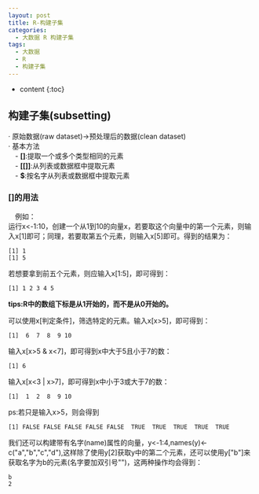 ```yaml
---
layout: post
title: R-构建子集
categories:
  - 大数据 R 构建子集
tags:
  - 大数据
  - R
  - 构建子集
---
```


* content
{:toc}

## 构建子集(subsetting)
·&nbsp;原始数据(raw&nbsp;dataset)→预处理后的数据(clean&nbsp;dataset)<br>
·&nbsp;基本方法<br>
&emsp;-&nbsp;**[]**:提取一个或多个类型相同的元素<br>
&emsp;-&nbsp;**[[]]**:从列表或数据框中提取元素<br>
&emsp;-&nbsp;**$**:按名字从列表或数据框中提取元素<br>

### []的用法
&emsp;例如：<br>
运行x<-1:10，创建一个从1到10的向量x，若要取这个向量中的第一个元素，则输入x[1]即可；同理，若要取第五个元素，则输入x[5]即可。得到的结果为：<br>

	[1] 1
	[1] 5

若想要拿到前五个元素，则应输入x[1:5]，即可得到：<br>

	[1] 1 2 3 4 5

**tips:R中的数组下标是从1开始的，而不是从0开始的。**<br>

可以使用x[判定条件]，筛选特定的元素。输入x[x>5]，即可得到：<br>

	[1]  6  7  8  9 10

输入x[x>5 & x<7]，即可得到x中大于5且小于7的数：<br>

	[1] 6

输入x[x<3 | x>7]，即可得到x中小于3或大于7的数：<br>

	[1]  1  2  8  9 10

ps:若只是输入x>5，则会得到<br>

	[1] FALSE FALSE FALSE FALSE FALSE  TRUE  TRUE  TRUE  TRUE  TRUE

我们还可以构建带有名字(name)属性的向量，y<-1:4,names(y)<-c("a","b","c","d"),这样除了使用y[2]获取y中的第二个元素，还可以使用y["b"]来获取名字为b的元素(名字要加双引号"")，这两种操作均会得到：<br>

	b 
	2

